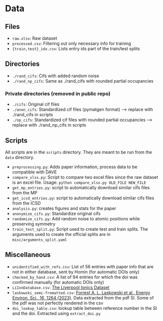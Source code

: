 # Data

## Files

- `raw.xlsx`: Raw dataset
- `processed.csv`: Filtering out only necessary info for training
- `{train,test}_idx.csv`: Lists entry ids part of the train/test splits

## Directories
- `./rand_cifs`: Cifs with added random noise
- `./rand_np_cifs`: Same as ./rand_cifs with rounded partial occupancies

### Private directories (removed in public repo)

- `./cifs`: Original cif files
- `./anon_cifs`: Standardized cif files (pymatgen format) --> replace with ./rand_cifs in scripts
- `./np_cifs`: Standardized cif files with rounded partial occupancies --> replace with ./rand_np_cifs in scripts

## Scripts
All scripts are in the `scripts` directory. They are meant to be run from the `data` directory.
- `preprocessing.py`: Adds paper information, process data to be compatible with DAVE
- `compare_xlsx.py`: Script to compare two excel files since the raw dataset is an excel file. Usage: `python compare_xlsx.py OLD_FILE NEW_FILE`
- `get_mp_entries.py`: script to automatically download similar cifs files from the MP
- `get_icsd_entries.py`: script to automatically download similar cifs files from the ICSD
- `analysis.py`: creates figures and stats for the paper
- `anonymize_cifs.py`: Standardize original cifs
- `randomize_cifs.py`: Add random noise to atomic positions while preserving symmetry
- `train_test_split.py`: Script used to create test and train splits. The arguments used to create the official splits are in `misc/arguments_split.yaml`

## Miscellaneous

- `unidentified_with_refs.csv`: List of 56 entries with paper info that are not in either database, sent by Homin (for automatic DOIs only)
- `checked_by_hand.csv`: A list of 94 entries for which the doi was confirmed manually (for automatic DOIs only)
- `LiIonDatabase.csv`: [The Liverpool Ionics Dataset](http://pcwww.liv.ac.uk/~msd30/lmds/LiIonDatabase.html)
- `laskowski_semi-fromatted.csv`: [Forrest A. L. Laskowski et al., Energy Environ. Sci., 16, 1264 (2023)](https://pubs.rsc.org/en/content/articlelanding/2023/ee/d2ee03499a#!). Data extracted from the pdf SI. Some of the pdf was not perfectly rendered in the csv
- `doi_lookup_table.csv`: lookup table between reference number in the SI and the doi. Extracted using `extract_doi.py`